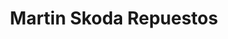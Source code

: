 ---
title: "Martin Skoda Repuestos"
url: /barrios-unidos/martin-skoda-repuestos/
shop: piezas de automóviles
---
